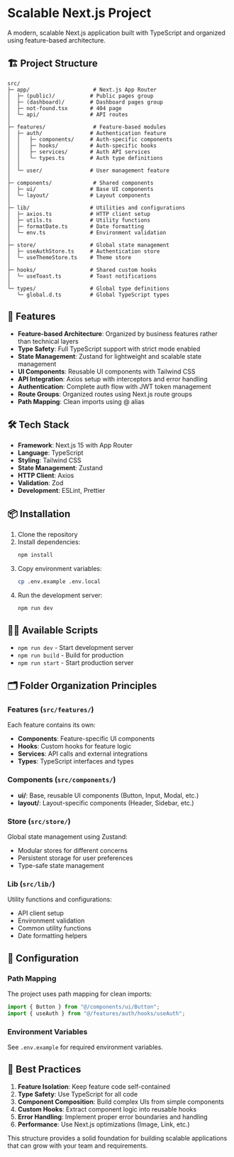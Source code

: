 # Scalable Next.js Project

A modern, scalable Next.js application built with TypeScript and organized using feature-based architecture.

## 🏗️ Project Structure

```
src/
├─ app/                    # Next.js App Router
│  ├─ (public)/           # Public pages group
│  ├─ (dashboard)/        # Dashboard pages group
│  ├─ not-found.tsx       # 404 page
│  └─ api/                # API routes
│
├─ features/               # Feature-based modules
│  ├─ auth/               # Authentication feature
│  │   ├─ components/     # Auth-specific components
│  │   ├─ hooks/          # Auth-specific hooks
│  │   ├─ services/       # Auth API services
│  │   └─ types.ts        # Auth type definitions
│  │
│  └─ user/               # User management feature
│
├─ components/             # Shared components
│  ├─ ui/                 # Base UI components
│  └─ layout/             # Layout components
│
├─ lib/                   # Utilities and configurations
│  ├─ axios.ts            # HTTP client setup
│  ├─ utils.ts            # Utility functions
│  ├─ formatDate.ts       # Date formatting
│  └─ env.ts              # Environment validation
│
├─ store/                 # Global state management
│  ├─ useAuthStore.ts     # Authentication store
│  └─ useThemeStore.ts    # Theme store
│
├─ hooks/                 # Shared custom hooks
│  └─ useToast.ts         # Toast notifications
│
└─ types/                 # Global type definitions
   └─ global.d.ts         # Global TypeScript types
```

## 🚀 Features

- **Feature-based Architecture**: Organized by business features rather than technical layers
- **Type Safety**: Full TypeScript support with strict mode enabled
- **State Management**: Zustand for lightweight and scalable state management
- **UI Components**: Reusable UI components with Tailwind CSS
- **API Integration**: Axios setup with interceptors and error handling
- **Authentication**: Complete auth flow with JWT token management
- **Route Groups**: Organized routes using Next.js route groups
- **Path Mapping**: Clean imports using @ alias

## 🛠️ Tech Stack

- **Framework**: Next.js 15 with App Router
- **Language**: TypeScript
- **Styling**: Tailwind CSS
- **State Management**: Zustand
- **HTTP Client**: Axios
- **Validation**: Zod
- **Development**: ESLint, Prettier

## 📦 Installation

1. Clone the repository
2. Install dependencies:
   ```bash
   npm install
   ```
3. Copy environment variables:
   ```bash
   cp .env.example .env.local
   ```
4. Run the development server:
   ```bash
   npm run dev
   ```

## 🏃‍♂️ Available Scripts

- `npm run dev` - Start development server
- `npm run build` - Build for production
- `npm run start` - Start production server

## 🗂️ Folder Organization Principles

### Features (`src/features/`)

Each feature contains its own:

- **Components**: Feature-specific UI components
- **Hooks**: Custom hooks for feature logic
- **Services**: API calls and external integrations
- **Types**: TypeScript interfaces and types

### Components (`src/components/`)

- **ui/**: Base, reusable UI components (Button, Input, Modal, etc.)
- **layout/**: Layout-specific components (Header, Sidebar, etc.)

### Store (`src/store/`)

Global state management using Zustand:

- Modular stores for different concerns
- Persistent storage for user preferences
- Type-safe state management

### Lib (`src/lib/`)

Utility functions and configurations:

- API client setup
- Environment validation
- Common utility functions
- Date formatting helpers

## 🔧 Configuration

### Path Mapping

The project uses path mapping for clean imports:

```typescript
import { Button } from "@/components/ui/Button";
import { useAuth } from "@/features/auth/hooks/useAuth";
```

### Environment Variables

See `.env.example` for required environment variables.

## 🎯 Best Practices

1. **Feature Isolation**: Keep feature code self-contained
2. **Type Safety**: Use TypeScript for all code
3. **Component Composition**: Build complex UIs from simple components
4. **Custom Hooks**: Extract component logic into reusable hooks
5. **Error Handling**: Implement proper error boundaries and handling
6. **Performance**: Use Next.js optimizations (Image, Link, etc.)

This structure provides a solid foundation for building scalable applications that can grow with your team and requirements.
